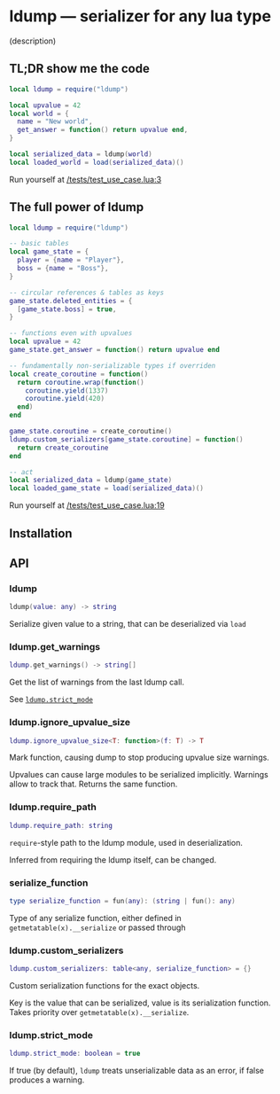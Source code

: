 # ldump — serializer for any lua type

(description)

## TL;DR show me the code

```lua
local ldump = require("ldump")

local upvalue = 42
local world = {
  name = "New world",
  get_answer = function() return upvalue end,
}

local serialized_data = ldump(world)
local loaded_world = load(serialized_data)()
```

Run yourself at [/tests/test_use_case.lua:3](/tests/test_use_case.lua#L3)

## The full power of ldump

```lua
local ldump = require("ldump")

-- basic tables
local game_state = {
  player = {name = "Player"},
  boss = {name = "Boss"},
}

-- circular references & tables as keys
game_state.deleted_entities = {
  [game_state.boss] = true,
}

-- functions even with upvalues
local upvalue = 42
game_state.get_answer = function() return upvalue end

-- fundamentally non-serializable types if overriden
local create_coroutine = function()
  return coroutine.wrap(function()
    coroutine.yield(1337)
    coroutine.yield(420)
  end)
end

game_state.coroutine = create_coroutine()
ldump.custom_serializers[game_state.coroutine] = function()
  return create_coroutine
end

-- act
local serialized_data = ldump(game_state)
local loaded_game_state = load(serialized_data)()
```

Run yourself at [/tests/test_use_case.lua:19](/tests/test_use_case.lua#L19)

## Installation

## API

### ldump

```lua
ldump(value: any) -> string
```

Serialize given value to a string, that can be deserialized via `load`

### ldump.get_warnings

```lua
ldump.get_warnings() -> string[]
```

Get the list of warnings from the last ldump call.

See [`ldump.strict_mode`](#ldumpstrict_mode)

### ldump.ignore_upvalue_size

```lua
ldump.ignore_upvalue_size<T: function>(f: T) -> T
```

Mark function, causing dump to stop producing upvalue size warnings.

Upvalues can cause large modules to be serialized implicitly. Warnings allow to track that. Returns the same function.

### ldump.require_path

```lua
ldump.require_path: string
```

`require`-style path to the ldump module, used in deserialization.

Inferred from requiring the ldump itself, can be changed.

### serialize_function

```lua
type serialize_function = fun(any): (string | fun(): any)
```

Type of any serialize function, either defined in `getmetatable(x).__serialize` or passed through

### ldump.custom_serializers

```lua
ldump.custom_serializers: table<any, serialize_function> = {}
```

Custom serialization functions for the exact objects.

Key is the value that can be serialized, value is its serialization function. Takes priority over `getmetatable(x).__serialize`.

### ldump.strict_mode

```lua
ldump.strict_mode: boolean = true
```

If true (by default), `ldump` treats unserializable data as an error, if false produces a warning.
